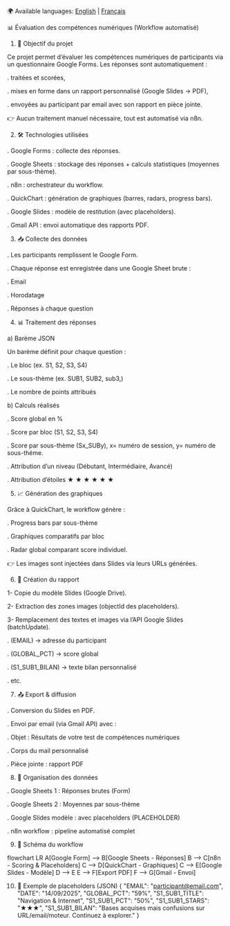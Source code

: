 🌍 Available languages: [English](README.md) | [Français](README.fr.md)

📊 Évaluation des compétences numériques (Workflow automatisé)


1. 🎯 Objectif du projet

Ce projet permet d’évaluer les compétences numériques de participants via un questionnaire Google Forms.
Les réponses sont automatiquement :

 . traitées et scorées,

 . mises en forme dans un rapport personnalisé (Google Slides → PDF),

 . envoyées au participant par email avec son rapport en pièce jointe.

👉 Aucun traitement manuel nécessaire, tout est automatisé via n8n.




2. 🛠️ Technologies utilisées

 . Google Forms : collecte des réponses.

 . Google Sheets : stockage des réponses + calculs statistiques (moyennes par sous-thème).

 . n8n : orchestrateur du workflow.

 . QuickChart : génération de graphiques (barres, radars, progress bars).

 . Google Slides : modèle de restitution (avec placeholders).

 . Gmail API : envoi automatique des rapports PDF.



3. 📥 Collecte des données

. Les participants remplissent le Google Form.

. Chaque réponse est enregistrée dans une Google Sheet brute :

   . Email

   . Horodatage

   . Réponses à chaque question



4. 📊 Traitement des réponses

a) Barème JSON

Un barème définit pour chaque question :

 . Le bloc (ex. S1, S2, S3, S4)

 . Le sous-thème (ex. SUB1, SUB2, sub3,)

 . Le nombre de points attribués


b) Calculs réalisés

 . Score global en %

 . Score par bloc (S1, S2, S3, S4)

 . Score par sous-thème (Sx_SUBy), x= numéro de session, y= numéro de sous-théme.

 . Attribution d’un niveau (Débutant, Intermédiaire, Avancé)

 . Attribution d’étoiles       ★          ★ ★        ★ ★ ★




5. 📈 Génération des graphiques

Grâce à QuickChart, le workflow génère :

 . Progress bars par sous-thème

 . Graphiques comparatifs par bloc

 . Radar global comparant score individuel.

👉 Les images sont injectées dans Slides via leurs URLs générées.




6. 📑 Création du rapport

1- Copie du modèle Slides (Google Drive).

2- Extraction des zones images (objectId des placeholders).

3- Remplacement des textes et images via l’API Google Slides (batchUpdate).

. (EMAIL) → adresse du participant

. (GLOBAL_PCT) → score global

. (S1_SUB1_BILAN) → texte bilan personnalisé

. etc.




 7. 📤 Export & diffusion

. Conversion du Slides en PDF.

. Envoi par email (via Gmail API) avec :

   . Objet : Résultats de votre test de compétences numériques

   . Corps du mail personnalisé

   . Pièce jointe : rapport PDF




8. 📂 Organisation des données

. Google Sheets 1 : Réponses brutes (Form)

. Google Sheets 2 : Moyennes par sous-thème

. Google Slides modèle : avec placeholders (PLACEHOLDER)

. n8n workflow : pipeline automatisé complet




9. 📌 Schéma du workflow

flowchart LR
  A[Google Form] --> B[Google Sheets - Réponses]
  B --> C[n8n - Scoring & Placeholders]
  C --> D[QuickChart - Graphiques]
  C --> E[Google Slides - Modèle]
  D --> E
  E --> F[Export PDF]
  F --> G[Gmail - Envoi]



10. 📝 Exemple de placeholders (JSON)
{
  "EMAIL": "participant@email.com",
  "DATE": "14/09/2025",
  "GLOBAL_PCT": "59%",
  "S1_SUB1_TITLE": "Navigation & Internet",
  "S1_SUB1_PCT": "50%",
  "S1_SUB1_STARS": "★★★",
  "S1_SUB1_BILAN": "Bases acquises mais confusions sur URL/email/moteur. Continuez à explorer."
}







